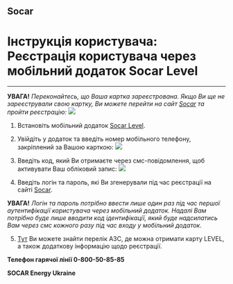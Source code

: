 ## Socar
# Інструкція користувача: Реєстрація користувача через мобільний додаток Socar Level

-----

**УВАГА!** *Переконайтесь, що Ваша картка зареєстрована. Якщо Ви ще не зареєстрували свою картку, Ви можете перейти на сайт [Socar](https://socar.secureprofile.info/Account/Register) та пройти реєстрацію:*
![](https://sketch.io/render/sk-ada841a74910700a49da7d6e86e3a1b8.jpeg)

1. Встановіть мобільний додаток [Socar Level](http://www.socar.com.ua/level.html).

2. Увійдіть у додаток та введіть номер мобільного телефону, закріплений за Вашою карткою:
![](https://sketch.io/render/sk-7a94ec5e5a83b4e0523a585b4c865fa3.jpeg)

3. Введіть код, який Ви отримаєте через смс-повідомлення, щоб активувати Ваш обліковий запис:
![](https://sketch.io/render/sk-9fa121a6860e3678126567f2abfbeaf5.jpeg)

4. Введіть логін та пароль, які Ви згенерували під час реєстрації на сайті [Socar](https://socar.secureprofile.info/Account/Register).

**УВАГА!** *Логін та пароль потрібно ввести лише один раз під час першої аутентифікації користувача через мобільний додаток. Надалі Вам потрібно буде лише вводити код ідентифікації, який буде надсилатись Вам через смс кожного разу під час входу у мобільний додаток.* 

5. [Тут](http://www.socar.com.ua/files/SOCAR_LEVEL.xlsx) Ви можете знайти перелік АЗС, де можна отримати карту LEVEL, а також додаткову інформацію щодо реєстрації.

**Телефон гарячої лінії 0-800-50-85-85**

**SOCAR Energy Ukraine**
